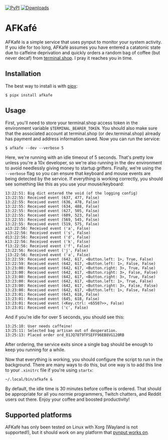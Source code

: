 [![PyPI](https://img.shields.io/pypi/v/afkafe)](https://pypi.org/project/afkafe)
[![Downloads](https://static.pepy.tech/badge/afkafe)](https://pepy.tech/project/afkafe)

# AFKafé

AFKafé is a simple service that uses pynput to monitor your system activity. If you idle for too long, AFKafé assumes you have entered a catatonic state due to caffeine deprivation and quickly orders a random bag of coffee (but never decaf) from [terminal.shop](https://terminal.shop). I pray it reaches you in time.

## Installation

The best way to install is with [pipx](https://github.com/pypa/pipx):

```
$ pipx install afkafe
```

## Usage

First, you'll need to store your terminal.shop access token in the environment variable `$TERMINAL_BEARER_TOKEN`. You should also make sure that the associated account at terminal.shop (or dev.terminal.shop) already has payment and address information saved. Now you can run the service:

```
$ afkafe --dev --verbose 5
```

Here, we're running with an idle timeout of 5 seconds. That's pretty low unless you're a 10x developer, so we're also running in the dev environment to avoid needlessly giving money to startup grifters. Finally, we're using the `--verbose` flag so you can ensure that keyboard and mouse events are being detected by the service. If everything is working correctly, you should see something like this as you use your mouse/keyboard:

```
13:22:51: Big dict entered the void (of the logging config)
13:22:55: Received event (637, 477, False)
13:22:55: Received event (636, 478, False)
13:22:55: Received event (634, 488, False)
13:22:55: Received event (627, 505, False)
13:22:55: Received event (609, 523, False)
13:22:55: Received event (569, 545, False)
13:22:55: Received event (519, 575, False)
a13:22:56: Received event ('a', False)
s13:22:56: Received event ('s', False)
d13:22:56: Received event ('d', False)
k13:22:56: Received event ('k', False)
f13:22:56: Received event ('f', False)
13:22:56: Received event ('j', False)
j13:22:56: Received event ('a', False)
13:22:59: Received event (642, 617, <Button.left: 1>, True, False)
13:22:59: Received event (642, 617, <Button.left: 1>, False, False)
13:23:00: Received event (642, 617, <Button.right: 3>, True, False)
13:23:00: Received event (642, 617, <Button.right: 3>, False, False)
13:23:00: Received event (642, 617, <Button.right: 3>, True, False)
13:23:00: Received event (642, 617, <Button.left: 1>, True, False)
13:23:00: Received event (642, 617, <Button.right: 3>, False, False)
13:23:00: Received event (642, 617, <Button.left: 1>, False, False)
13:23:01: Received event (643, 618, False)
13:23:01: Received event (645, 618, False)
13:23:01: Received event (<Key.ctrl: <65507>>, False)
13:23:01: Received event ('c', False)
```

And if you're idle for over 5 seconds, you should see this:

```
13:25:10: User needs caffeine!
13:25:11: Selected bag artisan out of desperation.
13:25:13: Placed order ord_01JQ78T9TFSEFF96EB8VG120RB
```

After ordering, the service exits since a single bag should be enough to keep you running for a while.

Now that everything is working, you should configure the script to run in the background. There are many ways to do this, but one way is to add this line to your `.xinitrc` file if you're using `startx`:

```
~/.local/bin/afkafe &
```

By default, the idle time is 30 minutes before coffee is ordered. That should be appropriate for all you normie programmers, Twitch chatters, and Reddit users out there. Enjoy your coffee and boosted productivity!

## Supported platforms

AFKafé has only been tested on Linux with Xorg (Wayland is not supported!), but it should work on any platform that [pynput works on](https://pynput.readthedocs.io/en/latest/limitations.html).
